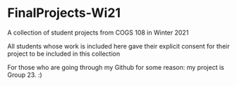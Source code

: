 # FinalProjects-Wi21

A collection of student projects from COGS 108 in Winter 2021

All students whose work is included here gave their explicit consent for their project to be included in this collection

For those who are going through my Github for some reason: my project is Group 23. :)
